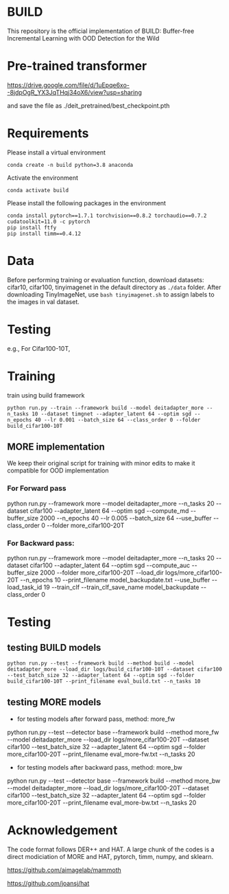 # BUILD

This repository is the official implementation of BUILD: Buffer-free Incremental Learning with OOD Detection for the Wild



# Pre-trained transformer

https://drive.google.com/file/d/1uEpqe6xo--8jdpOgR_YX3JqTHqj34oX6/view?usp=sharing

and save the file as ./deit_pretrained/best_checkpoint.pth



# Requirements
Please install a virtual environment

```
conda create -n build python=3.8 anaconda
```

Activate the environment

```
conda activate build
```

Please install the following packages in the environment

```
conda install pytorch==1.7.1 torchvision==0.8.2 torchaudio==0.7.2 cudatoolkit=11.0 -c pytorch
pip install ftfy
pip install timm==0.4.12
```

# Data
Before performing training or evaluation function, download datasets: cifar10, cifar100, tinyimagenet in the default directory as `./data` folder. After downloading TinyImageNet, use `bash tinyimagenet.sh` to assign labels to the images in val dataset. 
	
# Testing
e.g., For Cifar100-10T,

# Training
train using build framework
```
python run.py --train --framework build --model deitadapter_more --n_tasks 10 --dataset timgnet --adapter_latent 64 --optim sgd --n_epochs 40 --lr 0.001 --batch_size 64 --class_order 0 --folder build_cifar100-10T
```

## MORE implementation 
We keep their original script for training with minor edits to make it compatible for OOD implementation

### For Forward pass

python run.py --framework more --model deitadapter_more --n_tasks 20 --dataset cifar100 --adapter_latent 64 --optim sgd --compute_md --buffer_size 2000 --n_epochs 40 --lr 0.005 --batch_size 64 --use_buffer --class_order 0 --folder more_cifar100-20T

### For Backward pass:

python run.py --framework more --model deitadapter_more --n_tasks 20 --dataset cifar100 --adapter_latent 64 --optim sgd --compute_auc --buffer_size 2000 --folder more_cifar100-20T --load_dir logs/more_cifar100-20T --n_epochs 10 --print_filename model_backupdate.txt --use_buffer --load_task_id 19 --train_clf --train_clf_save_name model_backupdate --class_order 0

# Testing

## testing BUILD models
```
python run.py --test --framework build --method build --model deitadapter_more --load_dir logs/build_cifar100-10T --dataset cifar100 --test_batch_size 32 --adapter_latent 64 --optim sgd --folder build_cifar100-10T --print_filename eval_build.txt --n_tasks 10
```

## testing MORE models

- for testing models after forward pass, method: more_fw

python run.py --test --detector base --framework build --method more_fw --model deitadapter_more --load_dir logs/more_cifar100-20T --dataset cifar100 --test_batch_size 32 --adapter_latent 64 --optim sgd --folder more_cifar100-20T --print_filename eval_more-fw.txt --n_tasks 20

- for testing models after backward pass, method: more_bw

python run.py --test --detector base --framework build --method more_bw --model deitadapter_more --load_dir logs/more_cifar100-20T --dataset cifar100 --test_batch_size 32 --adapter_latent 64 --optim sgd --folder more_cifar100-20T --print_filename eval_more-bw.txt --n_tasks 20


# Acknowledgement
The code format follows DER++ and HAT. A large chunk of the codes is a direct modiciation of MORE and HAT, pytorch, timm, numpy, and sklearn.

https://github.com/aimagelab/mammoth

https://github.com/joansj/hat